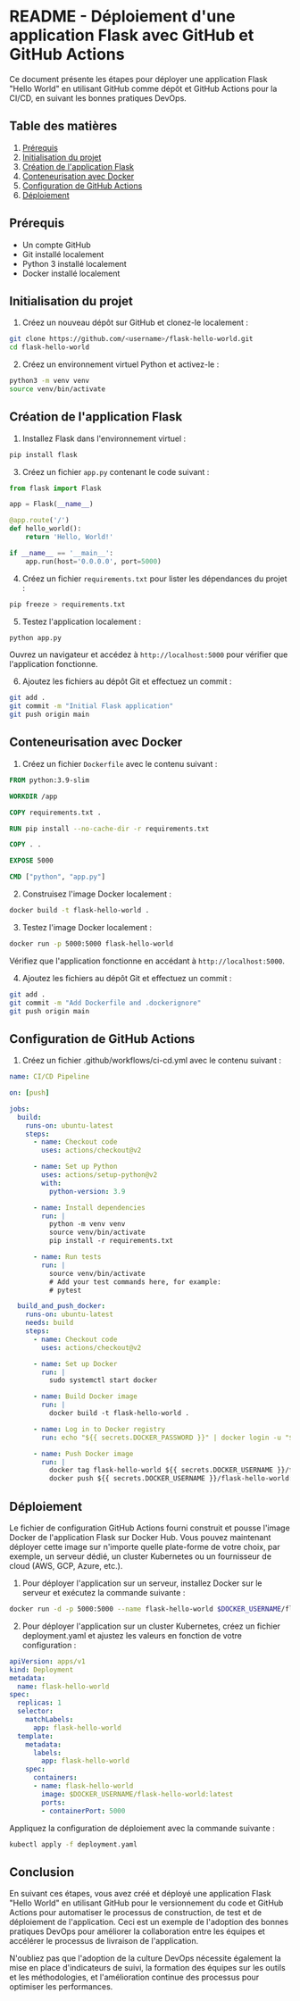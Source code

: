 # README - Déploiement d'une application Flask avec GitHub et GitHub Actions

Ce document présente les étapes pour déployer une application Flask "Hello World" en utilisant GitHub comme dépôt et GitHub Actions pour la CI/CD, en suivant les bonnes pratiques DevOps.

## Table des matières

1. [Prérequis](#prérequis)
2. [Initialisation du projet](#initialisation-du-projet)
3. [Création de l'application Flask](#création-de-lapplication-flask)
4. [Conteneurisation avec Docker](#conteneurisation-avec-docker)
5. [Configuration de GitHub Actions](#configuration-de-github-actions)
6. [Déploiement](#déploiement)

## Prérequis

- Un compte GitHub
- Git installé localement
- Python 3 installé localement
- Docker installé localement

## Initialisation du projet

1. Créez un nouveau dépôt sur GitHub et clonez-le localement :

```bash
git clone https://github.com/<username>/flask-hello-world.git
cd flask-hello-world 
```



2. Créez un environnement virtuel Python et activez-le :

```bash
python3 -m venv venv
source venv/bin/activate
```

## Création de l'application Flask

1. Installez Flask dans l'environnement virtuel :

```bash
pip install flask
```

3. Créez un fichier `app.py` contenant le code suivant :

```python
from flask import Flask

app = Flask(__name__)

@app.route('/')
def hello_world():
    return 'Hello, World!'

if __name__ == '__main__':
    app.run(host='0.0.0.0', port=5000)
```

4. Créez un fichier `requirements.txt` pour lister les dépendances du projet :

```bash
pip freeze > requirements.txt
```

5. Testez l'application localement :

```bash
python app.py
```

Ouvrez un navigateur et accédez à `http://localhost:5000` pour vérifier que l'application fonctionne.

6. Ajoutez les fichiers au dépôt Git et effectuez un commit :

```bash
git add .
git commit -m "Initial Flask application"
git push origin main
```

## Conteneurisation avec Docker

1. Créez un fichier `Dockerfile` avec le contenu suivant :

```Dockerfile
FROM python:3.9-slim

WORKDIR /app

COPY requirements.txt .

RUN pip install --no-cache-dir -r requirements.txt

COPY . .

EXPOSE 5000

CMD ["python", "app.py"]
```

2. Construisez l'image Docker localement :

```bash
docker build -t flask-hello-world .
```

3. Testez l'image Docker localement :

```bash
docker run -p 5000:5000 flask-hello-world
```

Vérifiez que l'application fonctionne en accédant à `http://localhost:5000`.

4. Ajoutez les fichiers au dépôt Git et effectuez un commit :

```bash
git add .
git commit -m "Add Dockerfile and .dockerignore"
git push origin main
```

## Configuration de GitHub Actions

1. Créez un fichier .github/workflows/ci-cd.yml avec le contenu suivant :

```yaml
name: CI/CD Pipeline

on: [push]

jobs:
  build:
    runs-on: ubuntu-latest
    steps:
      - name: Checkout code
        uses: actions/checkout@v2

      - name: Set up Python
        uses: actions/setup-python@v2
        with:
          python-version: 3.9

      - name: Install dependencies
        run: |
          python -m venv venv
          source venv/bin/activate
          pip install -r requirements.txt

      - name: Run tests
        run: |
          source venv/bin/activate
          # Add your test commands here, for example:
          # pytest

  build_and_push_docker:
    runs-on: ubuntu-latest
    needs: build
    steps:
      - name: Checkout code
        uses: actions/checkout@v2

      - name: Set up Docker
        run: |
          sudo systemctl start docker

      - name: Build Docker image
        run: |
          docker build -t flask-hello-world .

      - name: Log in to Docker registry
        run: echo "${{ secrets.DOCKER_PASSWORD }}" | docker login -u "${{ secrets.DOCKER_USERNAME }}" --password-stdin

      - name: Push Docker image
        run: |
          docker tag flask-hello-world ${{ secrets.DOCKER_USERNAME }}/flask-hello-world:latest
          docker push ${{ secrets.DOCKER_USERNAME }}/flask-hello-world:latest
```

## Déploiement

Le fichier de configuration GitHub Actions fourni construit et pousse l'image Docker de l'application Flask sur Docker Hub. Vous pouvez maintenant déployer cette image sur n'importe quelle plate-forme de votre choix, par exemple, un serveur dédié, un cluster Kubernetes ou un fournisseur de cloud (AWS, GCP, Azure, etc.).

1. Pour déployer l'application sur un serveur, installez Docker sur le serveur et exécutez la commande suivante :

```bash
docker run -d -p 5000:5000 --name flask-hello-world $DOCKER_USERNAME/flask-hello-world:latest
```


2. Pour déployer l'application sur un cluster Kubernetes, créez un fichier deployment.yaml et ajustez les valeurs en fonction de votre configuration :

```yaml
apiVersion: apps/v1
kind: Deployment
metadata:
  name: flask-hello-world
spec:
  replicas: 1
  selector:
    matchLabels:
      app: flask-hello-world
  template:
    metadata:
      labels:
        app: flask-hello-world
    spec:
      containers:
      - name: flask-hello-world
        image: $DOCKER_USERNAME/flask-hello-world:latest
        ports:
        - containerPort: 5000

```


Appliquez la configuration de déploiement avec la commande suivante :

```bash
kubectl apply -f deployment.yaml
```


## Conclusion

En suivant ces étapes, vous avez créé et déployé une application Flask "Hello World" en utilisant GitHub pour le versionnement du code et GitHub Actions pour automatiser le processus de construction, de test et de déploiement de l'application. Ceci est un exemple de l'adoption des bonnes pratiques DevOps pour améliorer la collaboration entre les équipes et accélérer le processus de livraison de l'application.

N'oubliez pas que l'adoption de la culture DevOps nécessite également la mise en place d'indicateurs de suivi, la formation des équipes sur les outils et les méthodologies, et l'amélioration continue des processus pour optimiser les performances.



